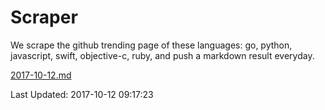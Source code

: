 # Scraper

We scrape the github trending page of these languages: go, python, javascript, swift, objective-c, ruby, and push a markdown result everyday.

[2017-10-12.md](https://github.com/henson/Scraper/blob/master/2017-10-12.md)

Last Updated: 2017-10-12 09:17:23